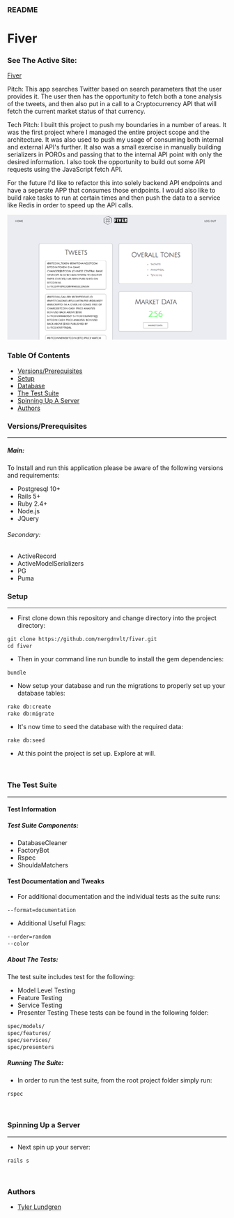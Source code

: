 ### README

# Fiver

### See The Active Site:
[Fiver](https://five-r.herokuapp.com) <br>

Pitch:
This app searches Twitter based on search parameters that the user provides it.  The user then has the opportunity to fetch both a tone analysis of the tweets, and then also put in a call to a Cryptocurrency API that will fetch the current market status of that currency.

Tech Pitch:
I built this project to push my boundaries in a number of areas. It was the first project where I managed the entire project scope and the architecture.  It was also used to push my usage of consuming both internal and external API's further.  It also was a small exercise in manually building serializers in POROs and passing that to the internal API point with only the desired information.  I also took the opportunity to build out some API requests using the JavaScript fetch API.

For the future I'd like to refactor this into solely backend API endpoints and have a seperate APP that consumes those endpoints. I would also like to build rake tasks to run at certain times and then push the data to a service like Redis in order to speed up the API calls.

![screenshot](screenshot.png)

### Table Of Contents
- [Versions/Prerequisites](#versions-prerequisites)
- [Setup](#setup)
- [Database](#database)
- [The Test Suite](#the-test-suite)
- [Spinning Up A Server](#spinning-up-a-server)
- [Authors](#authors)

### Versions/Prerequisites
---
##### Main:
To Install and run this application please be aware of the following versions and requirements:
- Postgresql 10+
- Rails 5+
- Ruby 2.4+
- Node.js
- JQuery

###### Secondary:
- ActiveRecord
- ActiveModelSerializers
- PG
- Puma

### Setup
---
- First clone down this repository and change directory into the project directory:
```
git clone https://github.com/nergdnvlt/fiver.git
cd fiver
```
- Then in your command line run bundle to install the gem dependencies:
```
bundle
```
- Now setup your database and run the migrations to properly set up your database tables:
```
rake db:create
rake db:migrate
```
- It's now time to seed the database with the required data:
```
rake db:seed
```
- At this point the project is set up. Explore at will.

<br>

### The Test Suite
---

#### Test Information

##### Test Suite Components:
- DatabaseCleaner
- FactoryBot
- Rspec
- ShouldaMatchers

#### Test Documentation and Tweaks

- For additional documentation and the individual tests as the suite runs:
```
--format=documentation
```
- Additional Useful Flags:
```
--order=random
--color
```

##### About The Tests:
 The test suite includes test for the following:
- Model Level Testing<br>
- Feature Testing
- Service Testing
- Presenter Testing
These tests can be found in the following folder:
```
spec/models/
spec/features/
spec/services/
spec/presenters
```

##### Running The Suite:
- In order to run the test suite, from the root project folder simply run:
```
rspec
```

<br>

### Spinning Up a Server
___

- Next spin up your server:
```
rails s
```
<br>


### Authors
- [Tyler Lundgren](https://github.com/nergdnvlt)
